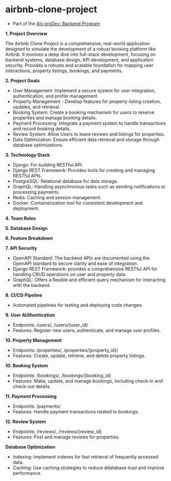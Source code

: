 # airbnb-clone-project

- Part of the [Alx proDev: Backend Program](https://www.alxafrica.com/programme/prodev-backend/)

**1. Project Overview**

The Airbnb Clone Project is a comprehensive, real-world application designed to simulate the development of a robust booking platform like Airbnb. It involves a deep dive into full-stack development, focusing on backend systems, database design, API development, and application security. Provides a robusts and scalable foundation for mapping user interactions, property listings, bookings, and payments.

**2. Project Goals**

- User Management: Implement a secure system for user integration, authentication, and profile management.
- Property Management - Develop features for property listing creation, updates, and retrieval.
- Booking System: Create a booking mechanism for users to reserve properties and manage booking details. 
- Payment Processing: Integrate a payment system to handle transactions and record booking details. 
- Review System: Allow Users to leave reviews and listings for properties. 
- Data Optimization: Ensure efficient data retrieval and storage through database optimizations. 

**3. Technology Stack**
- Django: For building RESTful API.
- Django REST Framework: Provides tools for creating and managing RESTful APIs.
- PostgreSQL: Relational database for data storage.
- GraphQL: Handling asynchronous tasks such as sending notifications or processing payments. 
- Redis: Caching and session management. 
- Docker: Containerization tool for consistent development and deployment. 

**4. Team Roles**

**5. Database Design**

**6. Feature Breakdown**

**7. API Security**
- OpenAPI Standard: The backend APIs are documented using the OpenAPI standard to secure clarity and ease of integration.
- Django REST Framework: provides a comprehensive RESTful API for handling CRUD operations on user and property data.
- GraphQL: Offers a flexible and efficient query mechanism for interacting with the backend. 

**8. CI/CD Pipeline**
- Automated pipelines for testing and deploying code changes. 

**9. User AUthentication**
- Endpoints: /users/, /users/{user_id}
- Features: Register new users, authenticate, and manage user profiles. 

**10. Property Management**
- Endpoints: /properties/, /properties/{property_id}/
- Features: Create, update, retrieve, and delete property listings. 

**10. Booking System**
- Endpoints: /bookings/, /bookings/{booking_id}
- Features: Make, update, and manage bookings, including check-in and check-out details. 

**11. Payment Processing**
- Endpoints: /payments/
- Features: Handle payment transactions related to bookings. 

**12. Review System**
- Endpoints: /reviews/, /reviews/{review_id}
- Features: Post and manage reviews for properties. 

**Database Optimization**
- Indexing: Implement indexes for fast retrieval of frequently accessed data.
- Caching: Use caching strategies to reduce ddatabase load and improve performance.
